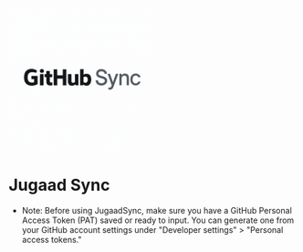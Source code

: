<img src="./GitHubSync.png" alt="Diagram" style="max-width: 50%; height: auto;" />


# Jugaad Sync

- Note: Before using JugaadSync, make sure you have a GitHub Personal Access Token (PAT) saved or ready to input. You can generate one from your GitHub account settings under "Developer settings" > "Personal access tokens."